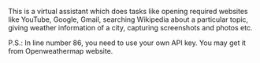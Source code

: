 This is a virtual assistant which does tasks like opening required websites like YouTube, Google, Gmail, searching Wikipedia about a particular topic, giving weather information of a city, capturing screenshots and photos etc.



P.S.: In line number 86, you need to use your own API key. You may get it from Openweathermap website.
